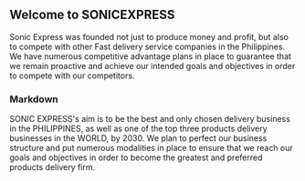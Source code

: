 ## Welcome to SONICEXPRESS

Sonic Express was founded not 
just to produce money and profit,
but also to compete with other
Fast delivery service companies 
in the Philippines. We have numerous 
competitive advantage plans in place 
to guarantee that we remain proactive 
and achieve our intended goals and 
objectives in order to compete with our 
competitors.



### Markdown

SONIC EXPRESS's aim is to be the best 
and only chosen delivery business in the 
PHILIPPINES, as well as one of the top 
three products delivery businesses 
in the WORLD, by 2030.
We plan to perfect our business structure 
and put numerous modalities in place to ensure
that we reach our goals and objectives in order to
become the greatest and preferred products
delivery firm.














